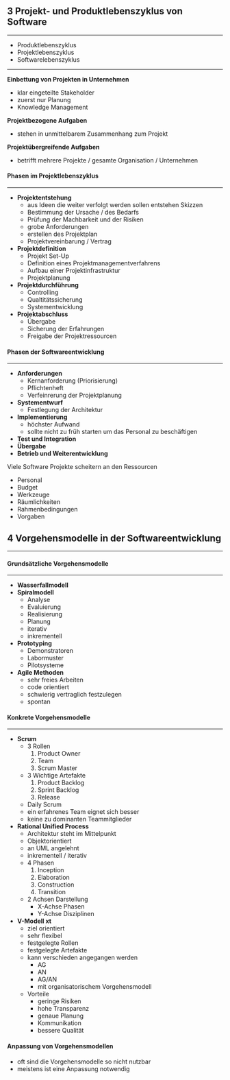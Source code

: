 ## 3 Projekt- und Produktlebenszyklus von Software
---
* Produktlebenszyklus
* Projektlebenszyklus
* Softwarelebenszyklus
---
__Einbettung von Projekten in Unternehmen__
* klar eingeteilte Stakeholder
* zuerst nur Planung
* Knowledge Management

__Projektbezogene Aufgaben__
* stehen in unmittelbarem Zusammenhang zum Projekt

__Projektübergreifende Aufgaben__
* betrifft mehrere Projekte / gesamte Organisation / Unternehmen

#### Phasen im Projektlebenszyklus
--- 
* __Projektentstehung__
	* aus Ideen die weiter verfolgt werden sollen entstehen Skizzen 
	* Bestimmung der Ursache / des Bedarfs
	* Prüfung der Machbarkeit und der Risiken
	* grobe Anforderungen
	* erstellen des Projektplan
	* Projektvereinbarung / Vertrag
* __Projektdefinition__
	* Projekt Set-Up
	* Definition eines Projektmanagementverfahrens
	* Aufbau einer Projektinfrastruktur
	* Projektplanung
* __Projektdurchführung__
	* Controlling
	* Qualtitätssicherung
	* Systementwicklung
* __Projektabschluss__
	* Übergabe
	* Sicherung der Erfahrungen
	* Freigabe der Projektressourcen

#### Phasen der Softwareentwicklung
---

* __Anforderungen__
	* Kernanforderung (Priorisierung)
	* Pflichtenheft
	* Verfeinrerung der Projektplanung
* __Systementwurf__
	* Festlegung der Architektur
* __Implementierung__
	* höchster Aufwand
	* sollte nicht zu früh starten um das Personal zu beschäftigen
* __Test und Integration__
* __Übergabe__
* __Betrieb und Weiterentwicklung__

Viele Software Projekte scheitern an den Ressourcen

* Personal
* Budget
* Werkzeuge
* Räumlichkeiten
* Rahmenbedingungen
* Vorgaben



## 4 Vorgehensmodelle in der Softwareentwicklung
---
#### Grundsätzliche Vorgehensmodelle
---

* __Wasserfallmodell__
* __Spiralmodell__
	* Analyse
	* Evaluierung
	* Realisierung
	* Planung
	* iterativ
	* inkrementell
* __Prototyping__
	* Demonstratoren
	* Labormuster
	* Pilotsysteme
* __Agile Methoden__
	* sehr freies Arbeiten
	* code orientiert
	* schwierig vertraglich festzulegen
	* spontan
#### Konkrete Vorgehensmodelle
--- 
* __Scrum__
	* 3 Rollen
		1. Product Owner
		2. Team
		3. Scrum Master
	* 3 Wichtige Artefakte
		1. Product Backlog
		2. Sprint Backlog
		3. Release
	* Daily Scrum
	* ein erfahrenes Team eignet sich besser
	* keine zu dominanten Teammitglieder
* __Rational Unified Process__
	* Architektur steht im Mittelpunkt
	* Objektorientiert
	* an UML angelehnt
	* inkrementell / iterativ
	* 4 Phasen
		1. Inception
		2. Elaboration
		3. Construction
		4. Transition
	* 2 Achsen Darstellung
		* X-Achse Phasen
		* Y-Achse Disziplinen
* __V-Modell xt__
	* ziel orientiert
	* sehr flexibel
	* festgelegte Rollen
	* festgelegte Artefakte
	* kann verschieden angegangen werden
		* AG
		* AN 
		* AG/AN
		* mit organisatorischem Vorgehensmodell
	* Vorteile
		* geringe Risiken
		* hohe Transparenz
		* genaue Planung
		* Kommunikation
		* bessere Qualität
#### Anpassung von Vorgehensmodellen
* oft sind die Vorgehensmodelle so nicht nutzbar
* meistens ist eine Anpassung notwendig
